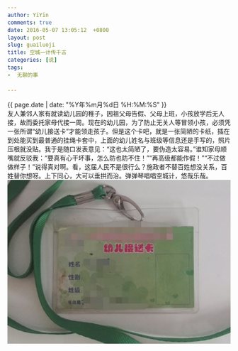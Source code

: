 ```yaml
---
author: YiYin
comments: true
date: 2016-05-07 13:05:12  +0800
layout: post
slug: guailuoji
title: 空城一计传千古
categories: [说]
tags:
-  无聊的事

---
```

<div class="saying">
<div class="timestamp">{{ page.date | date: "%Y年%m月%d日 %H:%M:%S" }}</div>
友人兼邻人家有就读幼儿园的稚子，因祖父母告假、父母上班，小孩放学后无人接，故而委托家母代接一周。现在的幼儿园，为了防止无关人等冒领小孩，必须凭一张所谓“幼儿接送卡”才能领走孩子。但是这个卡吧，就是一张简陋的卡纸，插在到处能买到最普通的挂绳卡套中，上面的幼儿姓名与班级等信息还是手写的，照片压根就没贴。我于是随口发表意见：“这也太简陋了，要伪造太容易。”谁知家母顺嘴就反驳我：“要真有心干坏事，怎么防也防不住！”“再高级都能作假！”“不过做做样子！”说得真对啊。看，这届人民不是很行么？施政者不替百姓想没关系，百姓替你想呀。上下同心，大可以垂拱而治。弹弹琴唱唱空城计，悠哉乐哉。
<img src="\public\images\yejsk.jpg" alt="">

</div>
